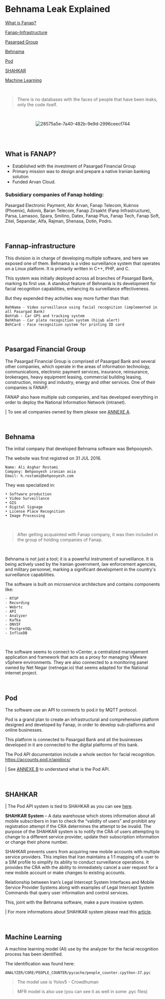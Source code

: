 # Behnama Leak Explained
    
[What is Fanap?](https://github.com/NeverWonderLand/iran-exposed/blob/main/README.md#what-is-fanap)

[Fanap-Infrastructure](https://github.com/NeverWonderLand/iran-exposed/blob/main/README.md#fannap-infrastructure)

[Pasargad Group](https://github.com/NeverWonderLand/iran-exposed/blob/main/README.md#pasargad-financial-group)

[Behnama](https://github.com/NeverWonderLand/iran-exposed/blob/main/README.md#behnama)

[Pod](https://github.com/NeverWonderLand/iran-exposed/blob/main/README.md#pod)  

[SHAHKAR](https://github.com/NeverWonderLand/iran-exposed/blob/main/README.md#shahkar)

[Machine Learning](https://github.com/NeverWonderLand/iran-exposed/blob/main/README.md#machine-learning)

<br>

> There is no databases with the faces of people that have been leaks, only the code itself.

<br>

<p align="center">
<img src="https://github.com/NeverWonderLand/iran-exposed/assets/64184513/28575a5e-7a40-482b-9e9d-2996ceecf744" alt="28575a5e-7a40-482b-9e9d-2996ceecf744"
</p>

<br><br>
    
## What is FANAP?

- Established with the investment of Pasargad Financial Group
- Primary mission was to design and prepare a native Iranian banking solution
- Funded Arvan Cloud.

### Subsidiary companies of Fanap holding:

Pasargad Electronic Payment, Abr Arvan, Fanap Telecom, Kuknos (Phoenix), Adonis, Baran Telecom, Fanap Zirsakht (Fanp Infrastructure), Parsa, Lamasoo, Spara, Smilino, Datex, Fanap Plus, Fanap Tech, Fanap Soft, Zitel, Sepandar, Alfa, Rajman, Shenasa, Dotin, Podro.

<br>

## Fannap-infrastructure

This division is in charge of developing multiple software, and here we exposed one of them. Behnama is a video surveillance system that operates on a Linux platform. It is primarily written in C++, PHP, and C. 

This system was initially deployed across all branches of Pasargad Bank, marking its first use. A standout feature of Behnama is its development for facial recognition capabilities, enhancing its surveillance effectiveness.

But they expended they activities way more further than that:

    BehNama - Video surveillance using facial recognition (implemented in all Pasargad Bank)
    BehYab - Car GPS and tracking system
    BehKhan - Car plate recognition system (hijab alert)
    BehCard - Face recognition system for printing ID card
    
<br>

## Pasargad Financial Group

The Pasargad Financial Group is comprised of Pasargad Bank and several other companies, which operate in the areas of information technology, communications, electronic payment services, insurance, reinsurance, brokerages, heavy equipment leasing, commercial building leasing, construction, mining and industry, energy and other services. One of their companies is FANAP.

FANAP also have multiple sub companies, and has developed everything in order to deploy the National Information Network (intranet).

| To see all companies owned by them please see [ANNEXE A](https://github.com/NeverWonderLand/iran-exposed/blob/main/ANNEXE_A.md).

<br>

## Behnama

The initial company that developed Behnama software was Behpooyesh.

The website was first registred on 31 JUL 2016.

    Name: Ali Asghar Rostami
    Company: Behpooyesh iranian asia 
    Email: h.rostami@behpooyesh.com

They was specialized in:

    • Software production
    • Video Surveillance
    • GIS
    • Digital Signage
    • License Place Recognition
    • Image Processing

<br>

> After getting acquainted with Fanap company, it was then included in the group of holding companies of Fanap. 
<br>

Behnama is not just a tool; it is a powerful instrument of surveillance. It is being actively used by the Iranian government, law enforcement agencies, and military personnel, marking a significant development in the country's surveillance capabilities.

The software is built on microservice architecture and contains components like: 

    - RTSP 
    - Recording
    - Webrtc
    - API
    - Analyzer
    - Kafka
    - ONVIF
    - PostgreSQL
    - InfluxDB

<br>

The software seems to connect to vCenter, a centralized management application and framework that acts as a proxy for managing VMware vSphere environments. They are also connected to a monitoring panel owned by Net Negar (netnegar.io) that seems adapted for the National internet project.

<br> 

## Pod

The software use an API to connects to pod.ir by MQTT protocol. 

Pod is a grand plan to create an infrastructural and comprehensive platform designed and developed by Fanap, in order to develop sub-platforms and online businesses. 

This platform is connected to Pasargad Bank and all the businesses developed in it are connected to the digital platforms of this bank. 

The Pod API documentation include a whole section for facial recognition. https://accounts.pod.ir/apidocs/

| See [ANNEXE B](https://github.com/NeverWonderLand/iran-exposed/blob/main/ANNEXE_B.md) to understand what is the Pod API.

<br>

## SHAHKAR

| The Pod API system is tied to SHAHKAR as you can see [here](https://accounts.pod.ir/apidocs/#/Verifications/manualShahkarVerify).

**SHAHKAR System** – A data warehouse which stores information about all mobile subscribers in Iran to check the “validity of users” and prohibit any registration attempt if the CRA determines the attempt to be invalid. The purpose of the SHAHKAR system is to notify the CRA of users attempting to change to a different service provider, update their subscription information or change their phone number. 

SHAHKAR prevents users from acquiring new mobile accounts with multiple service providers. This implies that Iran maintains a 1:1 mapping of a user to a SIM profile to simplify its ability to conduct surveillance operations. It provides the CRA with the ability to immediately cancel a user request for a new mobile account or make changes to existing accounts.

Relationship between Iran’s Legal Intercept System Interfaces and Mobile Service Provider Systems along with examples of Legal Intercept System Commands that query user information and control services.

This, joint with the Behnama software, make a pure invasive system.

| For more informations about SHAHKAR system please read this [article](https://citizenlab.ca/2023/01/uncovering-irans-mobile-legal-intercept-system/).

<br>

## Machine Learning 

A machine learning model (AI) use by the analyzer for the facial recognition process has been identified.

The identification was found here:

    ANALYZER/CORE/PEOPLE_COUNTER/pycache/people_counter.cpython-37.pyc

> The model use is Yolov5 - Crowdhuman

> MFR model is also use (you can see it as well in some .pyc files)
